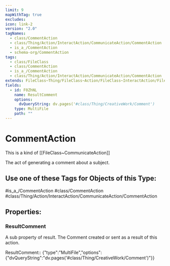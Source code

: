 ```yaml
---
limit: 9
mapWithTag: true
excludes: 
icon: link-2
version: "2.0"
tagNames:
  - class/CommentAction
  - class/Thing/Action/InteractAction/CommunicateAction/CommentAction
  - is_a_/CommentAction
  - schema-org/CommentAction
tags:
  - class/FileClass
  - class/CommentAction
  - is_a_/CommentAction
  - class/Thing/Action/InteractAction/CommunicateAction/CommentAction
extends: FileClass~Thing/FileClass~Action/FileClass~InteractAction/FileClass~CommunicateAction
fields:
  - id: F0ZhNL
    name: ResultComment
    options:
      dvQueryString: dv.pages('#class/Thing/CreativeWork/Comment')
    type: MultiFile
    path: ""
---
```


# CommentAction
This is a kind of [[FileClass~CommunicateAction]]

The act of generating a comment about a subject.


## Use one of these Tags for Objects of this Type:

#is_a_/CommentAction
#class/CommentAction
#class/Thing/Action/InteractAction/CommunicateAction/CommentAction

## Properties:

### ResultComment
A sub property of result. The Comment created or sent as a result of this action.

ResultComment:: {"type":"MultiFile","options":{"dvQueryString":"dv.pages('#class/Thing/CreativeWork/Comment')"}}


